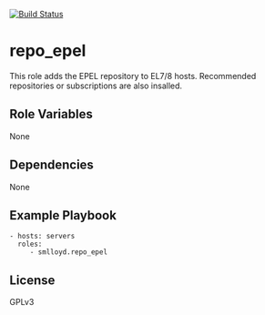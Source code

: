 [![Build Status](https://travis-ci.com/smlloyd/ansible-role-repo_epel.svg?branch=master)](https://travis-ci.com/smlloyd/ansible-role-repo_epel)

repo_epel
=========

This role adds the EPEL repository to EL7/8 hosts. Recommended repositories or subscriptions are also insalled.


Role Variables
--------------

None

Dependencies
------------

None

Example Playbook
----------------

    - hosts: servers
      roles:
         - smlloyd.repo_epel

License
-------

GPLv3

